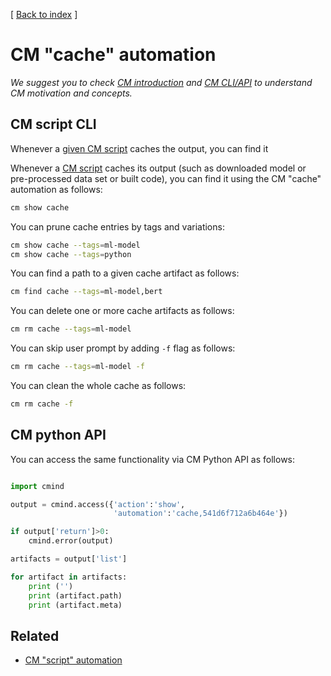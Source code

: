 ﻿[ [Back to index](../../../docs/README.md) ]

# CM "cache" automation

*We suggest you to check [CM introduction](https://github.com/mlcommons/ck/blob/master/docs/introduction-cm.md) 
 and [CM CLI/API](https://github.com/mlcommons/ck/blob/master/docs/interface.md) to understand CM motivation and concepts.*

## CM script CLI

Whenever a [given CM script]() caches the output, you can find it 

Whenever a [CM script](https://access.cknowledge.org/playground/?action=scripts) 
caches its output (such as downloaded model or pre-processed data set or built code),
you can find it using the CM "cache" automation as follows:

```bash
cm show cache
```

You can prune cache entries by tags and variations:
```bash
cm show cache --tags=ml-model
cm show cache --tags=python
```

You can find a path to a given cache artifact as follows:
```bash
cm find cache --tags=ml-model,bert
```

You can delete one or more cache artifacts as follows:
```bash
cm rm cache --tags=ml-model
```

You can skip user prompt by adding `-f` flag as follows:
```bash
cm rm cache --tags=ml-model -f
```

You can clean the whole cache as follows:
```bash
cm rm cache -f
```

## CM python API

You can access the same functionality via CM Python API as follows:

```python

import cmind

output = cmind.access({'action':'show',
                       'automation':'cache,541d6f712a6b464e'})

if output['return']>0: 
    cmind.error(output)

artifacts = output['list']

for artifact in artifacts:
    print ('')
    print (artifact.path)
    print (artifact.meta)

```

## Related

* [CM "script" automation](../script/README-extra.md)
